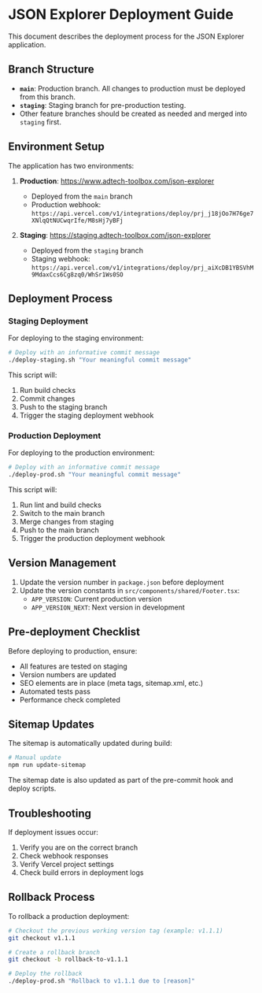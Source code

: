 # JSON Explorer Deployment Guide

This document describes the deployment process for the JSON Explorer application.

## Branch Structure

- **`main`**: Production branch. All changes to production must be deployed from this branch.
- **`staging`**: Staging branch for pre-production testing.
- Other feature branches should be created as needed and merged into `staging` first.

## Environment Setup

The application has two environments:

1. **Production**: https://www.adtech-toolbox.com/json-explorer
   - Deployed from the `main` branch
   - Production webhook: `https://api.vercel.com/v1/integrations/deploy/prj_j18jOo7H76ge7XNlqQtNUCwqrIfe/M8sHj7yBFj`

2. **Staging**: https://staging.adtech-toolbox.com/json-explorer
   - Deployed from the `staging` branch
   - Staging webhook: `https://api.vercel.com/v1/integrations/deploy/prj_aiXcDB1YBSVhM9MdaxCcs6Cg8zq0/WhSr1Ws0SO`

## Deployment Process

### Staging Deployment

For deploying to the staging environment:

```bash
# Deploy with an informative commit message
./deploy-staging.sh "Your meaningful commit message"
```

This script will:
1. Run build checks
2. Commit changes
3. Push to the staging branch
4. Trigger the staging deployment webhook

### Production Deployment

For deploying to the production environment:

```bash
# Deploy with an informative commit message
./deploy-prod.sh "Your meaningful commit message"
```

This script will:
1. Run lint and build checks
2. Switch to the main branch
3. Merge changes from staging
4. Push to the main branch
5. Trigger the production deployment webhook

## Version Management

1. Update the version number in `package.json` before deployment
2. Update the version constants in `src/components/shared/Footer.tsx`:
   - `APP_VERSION`: Current production version
   - `APP_VERSION_NEXT`: Next version in development

## Pre-deployment Checklist

Before deploying to production, ensure:

- All features are tested on staging
- Version numbers are updated
- SEO elements are in place (meta tags, sitemap.xml, etc.)
- Automated tests pass
- Performance check completed

## Sitemap Updates

The sitemap is automatically updated during build:

```bash
# Manual update
npm run update-sitemap
```

The sitemap date is also updated as part of the pre-commit hook and deploy scripts.

## Troubleshooting

If deployment issues occur:

1. Verify you are on the correct branch
2. Check webhook responses
3. Verify Vercel project settings
4. Check build errors in deployment logs

## Rollback Process

To rollback a production deployment:

```bash
# Checkout the previous working version tag (example: v1.1.1)
git checkout v1.1.1

# Create a rollback branch
git checkout -b rollback-to-v1.1.1

# Deploy the rollback
./deploy-prod.sh "Rollback to v1.1.1 due to [reason]"
``` 